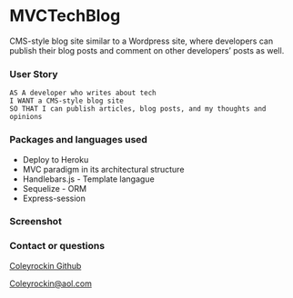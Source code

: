 # MVCTechBlog
CMS-style blog site similar to a Wordpress site, where developers can publish their blog posts and comment on other developers’ posts as well.

### User Story
```text
AS A developer who writes about tech
I WANT a CMS-style blog site
SO THAT I can publish articles, blog posts, and my thoughts and opinions
```

### Packages and languages used
* Deploy to Heroku
* MVC paradigm in its architectural structure
* Handlebars.js - Template langague
* Sequelize - ORM
* Express-session

### Screenshot

### Contact or questions
[Coleyrockin Github](https://github.com/coleyrockin)

[Coleyrockin@aol.com](mailto:coleyrockin@aol.com)
